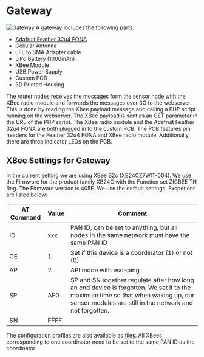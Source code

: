 # Gateway 
![Gateway](Images/Gateway_collage.jpg) 
A gateway includes the following parts: 
* [Adafruit Feather 32u4 FONA](https://learn.adafruit.com/adafruit-feather-32u4-fona)
* Cellular Antenna
* uFL to SMA Adapter cable
* LiPo Battery (1000mAh) 
* XBee Module 
* USB Power Supply
* Custom PCB 
* 3D Printed Housing 

The router nodes receives the messages form the sensor node with the XBee radio module and forwards the messages over 3G to the webserver. This is done by reading the Xbee payload message and calling a PHP script running on the webserver. The XBee payload is sent as an GET parameter in the URL of the PHP script.
The XBee radio module and the Adafruit Feather 32u4 FONA are both plugged in to the custom PCB. The PCB features pin headers for the Feather 32u4 FONA and XBee radio module. Additionally, there are three indicator LEDs on the PCB. 

## XBee Settings for Gateway
In the current setting we are using XBee S2c (XB24CZ7WIT-004). We use the Firmware for the product family XB24C with the Function set ZIGBEE TH Reg. The Firmware version is 405E.
We use the default settings. Excpetions are listed below:

|AT Command	| Value	| Comment |
|-----------|---------|-------|
|ID	        | xxx	    | PAN ID, can be set to anything, but all nodes in the same network must have the same PAN ID |
|CE	        | 1	      | Set if this device is a coordinator (1) or not (0) |
|AP	        | 2	      | API mode with escaping |
|SP	        | AF0     | SP and SN together regulate after how long an end device is forgotten. We set it to the maximum time so that when waking up, our sensor modules are still in the network and not forgotten.|
|SN	        |FFFF     |  |	

The configuration profiles are also available as [files](/Xbee_Profiles). All XBees corresponding to one coordinator need to be set to the same PAN ID as the coordinator.
